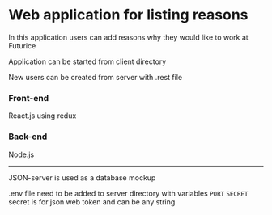 # Web application for listing reasons

In this application users can add reasons why they would like to work at Futurice

Application can be started from client directory

New users can be created from server with .rest file 

### Front-end
React.js using redux

### Back-end
Node.js

---

JSON-server is used as a database mockup

.env file need to be added to server directory
with variables
`PORT`
`SECRET`
secret is for json web token and can be any string


